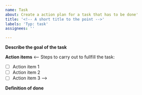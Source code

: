 ```yaml
---
name: Task
about: Create a action plan for a task that has to be done'
title: '<!-- A short title to the point -->'
labels: 'Typ: task'
assignees: ''

---
```


**Describe the goal of the task**
<!-- A clear and concise description of what the task is about and the goal that is achieved in the end. -->

**Action items**
<--
Steps to carry out to fullfill the task:
- [ ] Action item 1
- [ ] Action item 2
- [ ] Action item 3
-->

**Definition of done**
<!-- A clear and concise description when the task is considered done. -->
